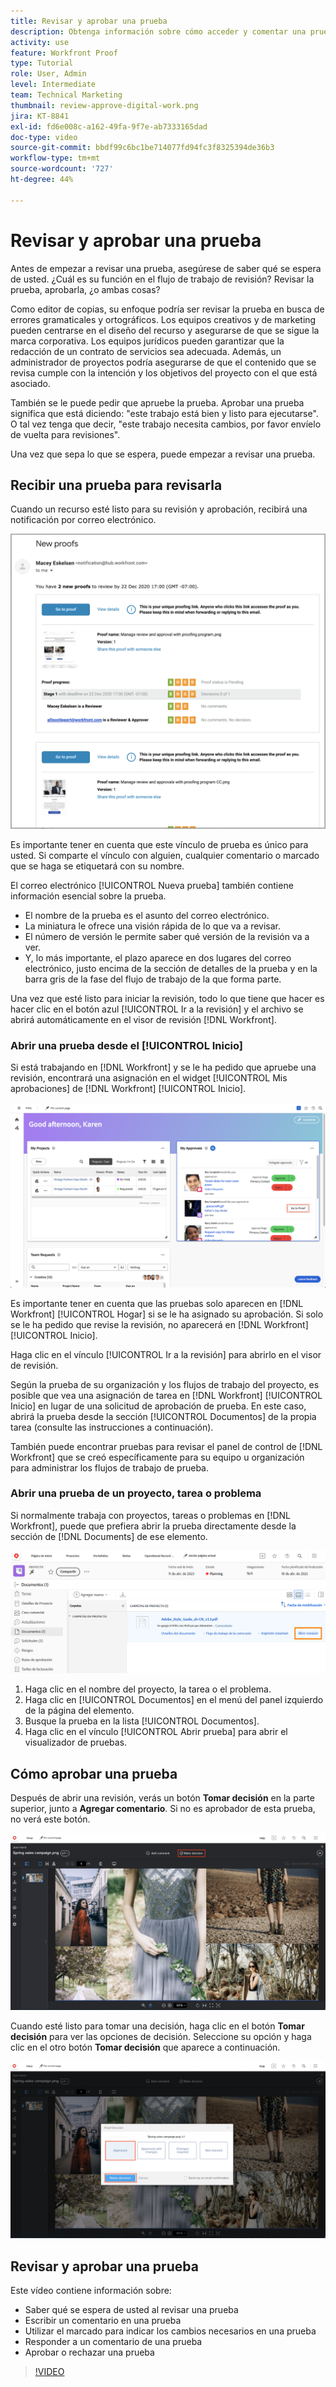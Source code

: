 ```yaml
---
title: Revisar y aprobar una prueba
description: Obtenga información sobre cómo acceder y comentar una prueba, utilice el marcado para indicar los cambios necesarios, responda a los comentarios de la prueba y tome una decisión sobre una prueba en [!DNL Workfront].
activity: use
feature: Workfront Proof
type: Tutorial
role: User, Admin
level: Intermediate
team: Technical Marketing
thumbnail: review-approve-digital-work.png
jira: KT-8841
exl-id: fd6e008c-a162-49fa-9f7e-ab7333165dad
doc-type: video
source-git-commit: bbdf99c6bc1be714077fd94fc3f8325394de36b3
workflow-type: tm+mt
source-wordcount: '727'
ht-degree: 44%

---
```


# Revisar y aprobar una prueba

Antes de empezar a revisar una prueba, asegúrese de saber qué se espera de usted. ¿Cuál es su función en el flujo de trabajo de revisión? Revisar la prueba, aprobarla, ¿o ambas cosas?

Como editor de copias, su enfoque podría ser revisar la prueba en busca de errores gramaticales y ortográficos. Los equipos creativos y de marketing pueden centrarse en el diseño del recurso y asegurarse de que se sigue la marca corporativa. Los equipos jurídicos pueden garantizar que la redacción de un contrato de servicios sea adecuada. Además, un administrador de proyectos podría asegurarse de que el contenido que se revisa cumple con la intención y los objetivos del proyecto con el que está asociado.

También se le puede pedir que apruebe la prueba. Aprobar una prueba significa que está diciendo: &quot;este trabajo está bien y listo para ejecutarse&quot;. O tal vez tenga que decir, &quot;este trabajo necesita cambios, por favor envíelo de vuelta para revisiones&quot;.

Una vez que sepa lo que se espera, puede empezar a revisar una prueba.

## Recibir una prueba para revisarla

Cuando un recurso esté listo para su revisión y aprobación, recibirá una notificación por correo electrónico.

![Una imagen de un nuevo correo electrónico de prueba que solicita la revisión y aprobación de dos pruebas en [!DNL &#x200B; Workfront].](assets/new-proof-emails.png)

Es importante tener en cuenta que este vínculo de prueba es único para usted. Si comparte el vínculo con alguien, cualquier comentario o marcado que se haga se etiquetará con su nombre.

El correo electrónico [!UICONTROL Nueva prueba] también contiene información esencial sobre la prueba.

* El nombre de la prueba es el asunto del correo electrónico.
* La miniatura le ofrece una visión rápida de lo que va a revisar.
* El número de versión le permite saber qué versión de la revisión va a ver.
* Y, lo más importante, el plazo aparece en dos lugares del correo electrónico, justo encima de la sección de detalles de la prueba y en la barra gris de la fase del flujo de trabajo de la que forma parte.

Una vez que esté listo para iniciar la revisión, todo lo que tiene que hacer es hacer clic en el botón azul [!UICONTROL Ir a la revisión] y el archivo se abrirá automáticamente en el visor de revisión [!DNL Workfront].

### Abrir una prueba desde el [!UICONTROL Inicio]

Si está trabajando en [!DNL Workfront] y se le ha pedido que apruebe una revisión, encontrará una asignación en el widget [!UICONTROL Mis aprobaciones] de [!DNL Workfront] [!UICONTROL Inicio].

![Imagen del widget [!UICONTROL Mis aprobaciones] en [!DNL Workfront] [!UICONTROL Página principal].](assets/open-proof-from-home.png)

Es importante tener en cuenta que las pruebas solo aparecen en [!DNL Workfront] [!UICONTROL Hogar] si se le ha asignado su aprobación. Si solo se le ha pedido que revise la revisión, no aparecerá en [!DNL Workfront] [!UICONTROL Inicio].

Haga clic en el vínculo [!UICONTROL Ir a la revisión] para abrirlo en el visor de revisión.

Según la prueba de su organización y los flujos de trabajo del proyecto, es posible que vea una asignación de tarea en [!DNL Workfront] [!UICONTROL Inicio] en lugar de una solicitud de aprobación de prueba. En este caso, abrirá la prueba desde la sección [!UICONTROL Documentos] de la propia tarea (consulte las instrucciones a continuación).

También puede encontrar pruebas para revisar el panel de control de [!DNL Workfront] que se creó específicamente para su equipo u organización para administrar los flujos de trabajo de prueba.

### Abrir una prueba de un proyecto, tarea o problema

Si normalmente trabaja con proyectos, tareas o problemas en [!DNL Workfront], puede que prefiera abrir la prueba directamente desde la sección de [!DNL Documents] de ese elemento.

![Una imagen de la sección [!UICONTROL Documentos] encontrada en una tarea de [!DNL &#x200B; Workfront] con el vínculo [!UICONTROL Prueba abierta &#x200B;]resaltado.](assets/open-proof-from-documents.png)

1. Haga clic en el nombre del proyecto, la tarea o el problema.
2. Haga clic en [!UICONTROL Documentos] en el menú del panel izquierdo de la página del elemento.
3. Busque la prueba en la lista [!UICONTROL Documentos].
4. Haga clic en el vínculo [!UICONTROL Abrir prueba] para abrir el visualizador de pruebas.

## Cómo aprobar una prueba

Después de abrir una revisión, verás un botón **Tomar decisión** en la parte superior, junto a **Agregar comentario**. Si no es aprobador de esta prueba, no verá este botón.

![Imagen del primer botón Tomar decisión.](assets/make-decision-1.png)

Cuando esté listo para tomar una decisión, haga clic en el botón **Tomar decisión** para ver las opciones de decisión. Seleccione su opción y haga clic en el otro botón **Tomar decisión** que aparece a continuación.

![Imagen del segundo botón Tomar decisión.](assets/make-decision-2.png)

## Revisar y aprobar una prueba

Este vídeo contiene información sobre:

* Saber qué se espera de usted al revisar una prueba
* Escribir un comentario en una prueba
* Utilizar el marcado para indicar los cambios necesarios en una prueba
* Responder a un comentario de una prueba
* Aprobar o rechazar una prueba

>[!VIDEO](https://video.tv.adobe.com/v/335141/?quality=12&learn=on&enablevpops=1)

<!--
#### Learn more
* Create and manage proof comments
* Make decisions on a proof
* Review a static proof
* Tag users to share a proof
* Notifications for proof comments and decisions
-->

<!--
#### Guides
* Reviewing proofs in [!DNL Workfront]
* -->
